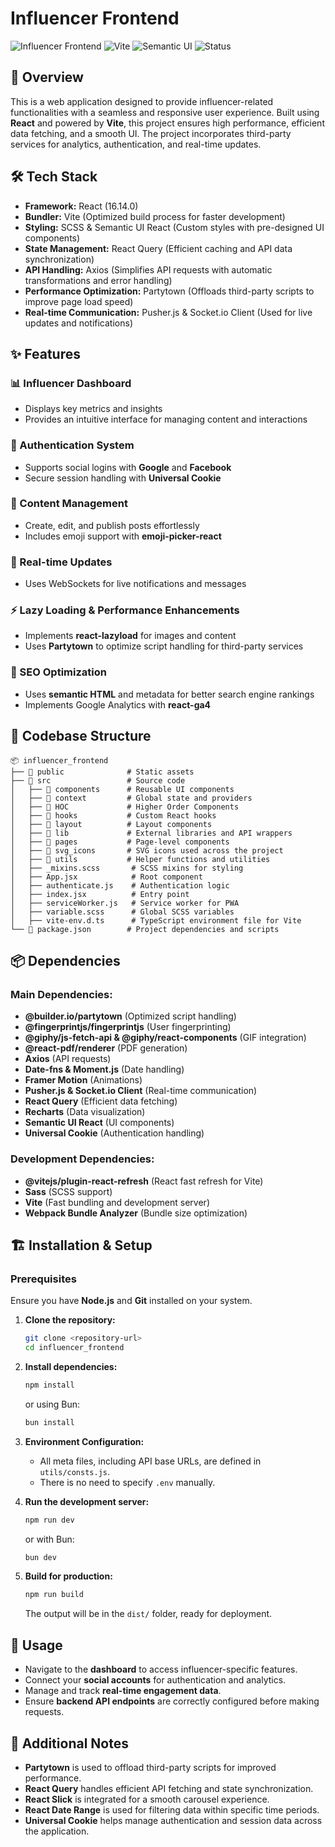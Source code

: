 # Influencer Frontend

![Influencer Frontend](https://img.shields.io/badge/React-16.14.0-blue.svg) ![Vite](https://img.shields.io/badge/Vite-Fast%20Build-orange.svg) ![Semantic UI](https://img.shields.io/badge/UI-Semantic%20UI%20React-green.svg) ![Status](https://img.shields.io/badge/Status-Active-brightgreen.svg)

## 🚀 Overview

This is a web application designed to provide influencer-related functionalities with a seamless and responsive user experience. Built using **React** and powered by **Vite**, this project ensures high performance, efficient data fetching, and a smooth UI. The project incorporates third-party services for analytics, authentication, and real-time updates.

## 🛠 Tech Stack

- **Framework:** React (16.14.0)
- **Bundler:** Vite (Optimized build process for faster development)
- **Styling:** SCSS & Semantic UI React (Custom styles with pre-designed UI components)
- **State Management:** React Query (Efficient caching and API data synchronization)
- **API Handling:** Axios (Simplifies API requests with automatic transformations and error handling)
- **Performance Optimization:** Partytown (Offloads third-party scripts to improve page load speed)
- **Real-time Communication:** Pusher.js & Socket.io Client (Used for live updates and notifications)

## ✨ Features

### 📊 Influencer Dashboard

- Displays key metrics and insights
- Provides an intuitive interface for managing content and interactions

### 🔐 Authentication System

- Supports social logins with **Google** and **Facebook**
- Secure session handling with **Universal Cookie**

### 📝 Content Management

- Create, edit, and publish posts effortlessly
- Includes emoji support with **emoji-picker-react**

### 📡 Real-time Updates

- Uses WebSockets for live notifications and messages

### ⚡ Lazy Loading & Performance Enhancements

- Implements **react-lazyload** for images and content
- Uses **Partytown** to optimize script handling for third-party services

### 🚀 SEO Optimization

- Uses **semantic HTML** and metadata for better search engine rankings
- Implements Google Analytics with **react-ga4**

## 📂 Codebase Structure

```
📦 influencer_frontend
├── 📂 public              # Static assets
├── 📂 src                 # Source code
│   ├── 📂 components      # Reusable UI components
│   ├── 📂 context         # Global state and providers
│   ├── 📂 HOC             # Higher Order Components
│   ├── 📂 hooks           # Custom React hooks
│   ├── 📂 layout          # Layout components
│   ├── 📂 lib             # External libraries and API wrappers
│   ├── 📂 pages           # Page-level components
│   ├── 📂 svg_icons       # SVG icons used across the project
│   ├── 📂 utils           # Helper functions and utilities
│   ├── _mixins.scss       # SCSS mixins for styling
│   ├── App.jsx            # Root component
│   ├── authenticate.js    # Authentication logic
│   ├── index.jsx          # Entry point
│   ├── serviceWorker.js   # Service worker for PWA
│   ├── variable.scss      # Global SCSS variables
│   ├── vite-env.d.ts      # TypeScript environment file for Vite
└── 📜 package.json        # Project dependencies and scripts
```

## 📦 Dependencies

### Main Dependencies:

- **@builder.io/partytown** (Optimized script handling)
- **@fingerprintjs/fingerprintjs** (User fingerprinting)
- **@giphy/js-fetch-api & @giphy/react-components** (GIF integration)
- **@react-pdf/renderer** (PDF generation)
- **Axios** (API requests)
- **Date-fns & Moment.js** (Date handling)
- **Framer Motion** (Animations)
- **Pusher.js & Socket.io Client** (Real-time communication)
- **React Query** (Efficient data fetching)
- **Recharts** (Data visualization)
- **Semantic UI React** (UI components)
- **Universal Cookie** (Authentication handling)

### Development Dependencies:

- **@vitejs/plugin-react-refresh** (React fast refresh for Vite)
- **Sass** (SCSS support)
- **Vite** (Fast bundling and development server)
- **Webpack Bundle Analyzer** (Bundle size optimization)

## 🏗 Installation & Setup

### Prerequisites

Ensure you have **Node.js** and **Git** installed on your system.

1. **Clone the repository:**

   ```sh
   git clone <repository-url>
   cd influencer_frontend
   ```

2. **Install dependencies:**

   ```sh
   npm install
   ```

   or using Bun:

   ```sh
   bun install
   ```

3. **Environment Configuration:**

   - All meta files, including API base URLs, are defined in `utils/consts.js`.
   - There is no need to specify `.env` manually.

4. **Run the development server:**

   ```sh
   npm run dev
   ```

   or with Bun:

   ```sh
   bun dev
   ```

5. **Build for production:**
   ```sh
   npm run build
   ```
   The output will be in the `dist/` folder, ready for deployment.

## 📖 Usage

- Navigate to the **dashboard** to access influencer-specific features.
- Connect your **social accounts** for authentication and analytics.
- Manage and track **real-time engagement data**.
- Ensure **backend API endpoints** are correctly configured before making requests.

## 📌 Additional Notes

- **Partytown** is used to offload third-party scripts for improved performance.
- **React Query** handles efficient API fetching and state synchronization.
- **React Slick** is integrated for a smooth carousel experience.
- **React Date Range** is used for filtering data within specific time periods.
- **Universal Cookie** helps manage authentication and session data across the application.
